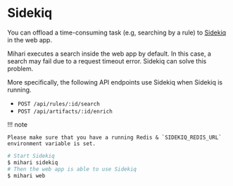 # Sidekiq

You can offload a time-consuming task (e.g, searching by a rule) to [Sidekiq](https://github.com/sidekiq/sidekiq) in the web app.

Mihari executes a search inside the web app by default. In this case, a search may fail due to a request timeout error. Sidekiq can solve this problem.

More specifically, the following API endpoints use Sidekiq when Sidekiq is running.

- `POST /api/rules/:id/search`
- `POST /api/artifacts/:id/enrich`

!!! note

    Please make sure that you have a running Redis & `SIDEKIQ_REDIS_URL` environment variable is set.

```bash
# Start Sidekiq
$ mihari sidekiq
# Then the web app is able to use Sidekiq
$ mihari web
```
